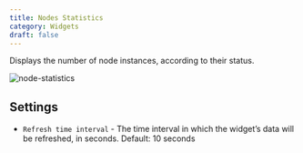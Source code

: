```yaml
---
title: Nodes Statistics
category: Widgets
draft: false
---
```

Displays the number of node instances, according to their status.

![node-statistics]( /images/ui/widgets/node-statistics.png )


## Settings

* `Refresh time interval` - The time interval in which the widget’s data will be refreshed, in seconds. Default: 10 seconds
